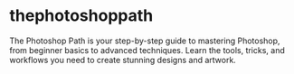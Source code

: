 # thephotoshoppath
The Photoshop Path is your step-by-step guide to mastering Photoshop, from beginner basics to advanced techniques. Learn the tools, tricks, and workflows you need to create stunning designs and artwork.
